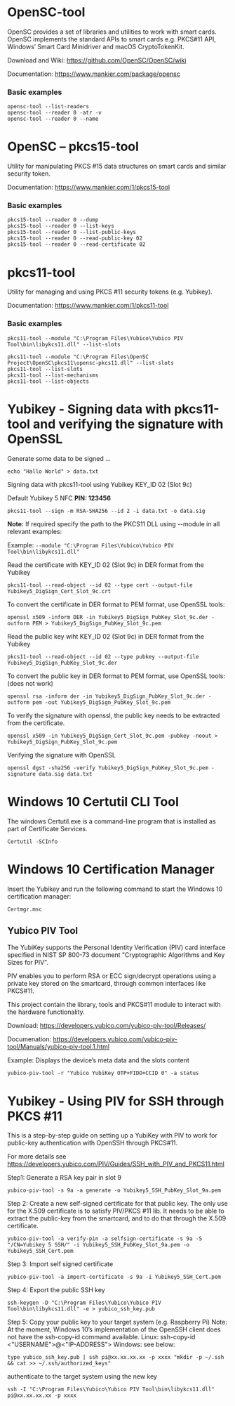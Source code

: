 # OpenSC-tool
OpenSC provides a set of libraries and utilities to work with smart cards. 
OpenSC implements the standard APIs to smart cards e.g.
PKCS#11 API, Windows’ Smart Card Minidriver and macOS CryptoTokenKit.

Download and Wiki: https://github.com/OpenSC/OpenSC/wiki

Documentation: https://www.mankier.com/package/opensc 

### Basic examples
```
opensc-tool --list-readers
opensc-tool --reader 0 -atr -v
opensc-tool --reader 0 --name
```

# OpenSC – pkcs15-tool
Utility for manipulating PKCS #15 data structures on smart cards and similar security token.

Documentation: https://www.mankier.com/1/pkcs15-tool

### Basic examples
```
pkcs15-tool --reader 0 --dump
pkcs15-tool --reader 0 --list-keys
pkcs15-tool --reader 0 --list-public-keys
pkcs15-tool --reader 0 --read-public-key 02
pkcs15-tool --reader 0 --read-certificate 02
```

# pkcs11-tool
Utility for managing and using PKCS #11 security tokens (e.g. Yubikey).

Documentation: https://www.mankier.com/1/pkcs11-tool

### Basic examples
```
pkcs11-tool --module "C:\Program Files\Yubico\Yubico PIV Tool\bin\libykcs11.dll" --list-slots

pkcs11-tool --module "C:\Program Files\OpenSC Project\OpenSC\pkcs11\opensc-pkcs11.dll" --list-slots
pkcs11-tool --list-slots
pkcs11-tool --list-mechanisms
pkcs11-tool --list-objects
```

# Yubikey - Signing data with pkcs11-tool and verifying the signature with OpenSSL
Generate some data to be signed ...
```
echo "Hallo World" > data.txt
```

Signing data with pkcs11-tool using Yubikey KEY_ID 02 (Slot 9c)

Default Yubikey 5 NFC **PIN: 123456**

```
pkcs11-tool --sign -m RSA-SHA256 --id 2 -i data.txt -o data.sig
```


**Note:** If required specify the path to the PKCS11 DLL using --module in all relevant examples:

Example: ```--module "C:\Program Files\Yubico\Yubico PIV Tool\bin\libykcs11.dll"```



Read the certificate with KEY_ID 02 (Slot 9c) in DER format from the Yubikey 
```
pkcs11-tool --read-object --id 02 --type cert --output-file Yubikey5_DigSign_Cert_Slot_9c.crt
```	


To convert the certificate in DER format to PEM format, use OpenSSL tools:
```
openssl x509 -inform DER -in Yubikey5_DigSign_PubKey_Slot_9c.der -outform PEM > Yubikey5_DigSign_PubKey_Slot_9c.pem
```


Read the public key wiht KEY_ID 02 (Slot 9c) in DER format from the Yubikey
```
pkcs11-tool --read-object --id 02 --type pubkey --output-file Yubikey5_DigSign_PubKey_Slot_9c.der
```


To convert the public key in DER format to PEM format, use OpenSSL tools: (does not work)
```
openssl rsa -inform der -in Yubikey5_DigSign_PubKey_Slot_9c.der -outform pem -out Yubikey5_DigSign_PubKey_Slot_9c.pem
```


To verify the signature with openssl, the public key needs to be extracted from the certificate.
```
openssl x509 -in Yubikey5_DigSign_Cert_Slot_9c.pem -pubkey -noout > Yubikey5_DigSign_PubKey_Slot_9c.pem
```

Verifying the signature with OpenSSL
```
openssl dgst -sha256 -verify Yubikey5_DigSign_PubKey_Slot_9c.pem -signature data.sig data.txt
```

#  Windows 10 Certutil CLI Tool
The windows Certutil.exe is a command-line program that is installed as part of Certificate Services.

```
Certutil -SCInfo
```

# Windows 10 Certification Manager
Insert the Yubikey and run the following command to start the Windows 10 certification manager:

```
Certmgr.msc
```
## Yubico PIV Tool
The YubiKey supports the Personal Identity Verification (PIV) card interface specified in NIST SP 800-73 document "Cryptographic Algorithms and Key Sizes for PIV". 

PIV enables you to perform RSA or ECC sign/decrypt operations using a private key stored on the smartcard, through common interfaces like PKCS#11.
 
This project contain the library, tools and PKCS#11 module to interact with the hardware functionality.

Download: https://developers.yubico.com/yubico-piv-tool/Releases/

Documenation: https://developers.yubico.com/yubico-piv-tool/Manuals/yubico-piv-tool.1.html 

Example: Displays the device’s meta data and the slots content
```
yubico-piv-tool -r "Yubico YubiKey OTP+FIDO+CCID 0" -a status
```

# Yubikey - Using PIV for SSH through PKCS #11

This is a step-by-step guide on setting up a YubiKey with PIV to work
for public-key authentication with OpenSSH through PKCS#11.

For more details see https://developers.yubico.com/PIV/Guides/SSH_with_PIV_and_PKCS11.html

Step1: Generate a RSA key pair in slot 9
```
yubico-piv-tool -s 9a -a generate -o Yubikey5_SSH_PubKey_Slot_9a.pem
```
Step 2: Create a new self-signed certificate for that public key.
The only use for the X.509 certificate is to satisfy PIV/PKCS #11 lib. It needs to be able to extract the public-key from the smartcard, and to do that through the X.509 certificate.
```
yubico-piv-tool -a verify-pin -a selfsign-certificate -s 9a -S "/CN=Yubikey 5 SSH/" -i Yubikey5_SSH_PubKey_Slot_9a.pem -o Yubikey5_SSH_Cert.pem
```

Step 3: Import self signed certificate
```
yubico-piv-tool -a import-certificate -s 9a -i Yubikey5_SSH_Cert.pem
```

Step 4: Export the public SSH key
```
ssh-keygen -D "C:\Program Files\Yubico\Yubico PIV Tool\bin\libykcs11.dll" -e > yubico_ssh_key.pub
```

Step 5: Copy your public key to your target system (e.g. Raspberry Pi)
Note: At the moment, Windows 10’s implementation of the OpenSSH client does not have the ssh-copy-id command available.
Linux: ssh-copy-id <"USERNAME">@<"IP-ADDRESS">
Windows: see below:
```
type yubico_ssh_key.pub | ssh pi@xx.xx.xx.xx -p xxxx "mkdir -p ~/.ssh && cat >> ~/.ssh/authorized_keys"
```

authenticate to the target system using the new key
```
ssh -I "C:\Program Files\Yubico\Yubico PIV Tool\bin\libykcs11.dll" pi@xx.xx.xx.xx -p xxxx
```
